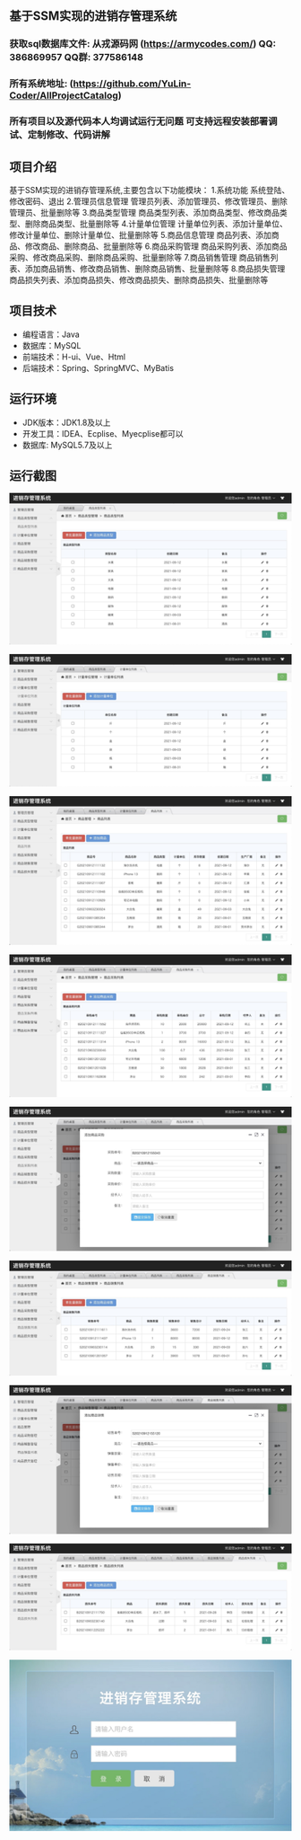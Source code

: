 ## 基于SSM实现的进销存管理系统

###  获取sql数据库文件: 从戎源码网 (https://armycodes.com/) QQ: 386869957 QQ群: 377586148
###  所有系统地址: (https://github.com/YuLin-Coder/AllProjectCatalog) 
###  所有项目以及源代码本人均调试运行无问题 可支持远程安装部署调试、定制修改、代码讲解

## 项目介绍
基于SSM实现的进销存管理系统,主要包含以下功能模块：
1.系统功能
系统登陆、修改密码、退出
2.管理员信息管理
管理员列表、添加管理员、修改管理员、删除管理员、批量删除等
3.商品类型管理
商品类型列表、添加商品类型、修改商品类型、删除商品类型、批量删除等
4.计量单位管理
计量单位列表、添加计量单位、修改计量单位、删除计量单位、批量删除等
5.商品信息管理
商品列表、添加商品、修改商品、删除商品、批量删除等
6.商品采购管理
商品采购列表、添加商品采购、修改商品采购、删除商品采购、批量删除等
7.商品销售管理
商品销售列表、添加商品销售、修改商品销售、删除商品销售、批量删除等
8.商品损失管理
商品损失列表、添加商品损失、修改商品损失、删除商品损失、批量删除等

## 项目技术
- 编程语言：Java
- 数据库：MySQL
- 前端技术：H-ui、Vue、Html
- 后端技术：Spring、SpringMVC、MyBatis

## 运行环境
- JDK版本：JDK1.8及以上
- 开发工具：IDEA、Ecplise、Myecplise都可以
- 数据库: MySQL5.7及以上

## 运行截图
![](screenshot/1.png)

![](screenshot/2.png)

![](screenshot/3.png)

![](screenshot/4.png)

![](screenshot/5.png)

![](screenshot/6.png)

![](screenshot/7.png)

![](screenshot/8.png)

![](screenshot/9.png)
